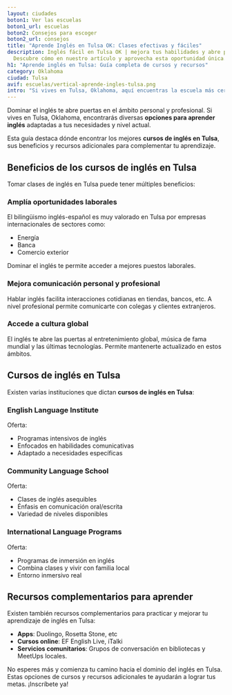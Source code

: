 ```yaml
---
layout: ciudades
boton1: Ver las escuelas
boton1_url: escuelas
boton2: Consejos para escoger
boton2_url: consejos
title: "Aprende Inglés en Tulsa OK: Clases efectivas y fáciles"
description: Inglés fácil en Tulsa OK | mejora tus habilidades y abre puertas.
  Descubre cómo en nuestro artículo y aprovecha esta oportunidad única.
h1: "Aprende inglés en Tulsa: Guía completa de cursos y recursos"
category: Oklahoma
ciudad: Tulsa
avif: escuelas/vertical-aprende-ingles-tulsa.png
intro: "Si vives en Tulsa, Oklahoma, aquí encuentras la escuela más cercana"
---
```

Dominar el inglés te abre puertas en el ámbito personal y profesional. Si vives en Tulsa, Oklahoma, encontrarás diversas **opciones para aprender inglés** adaptadas a tus necesidades y nivel actual.

Esta guía destaca dónde encontrar los mejores **cursos de inglés en Tulsa**, sus beneficios y recursos adicionales para complementar tu aprendizaje.

## Beneficios de los cursos de inglés en Tulsa

Tomar clases de inglés en Tulsa puede tener múltiples beneficios:

### Amplía oportunidades laborales

El bilingüismo inglés-español es muy valorado en Tulsa por empresas internacionales de sectores como:

* Energía
* Banca
* Comercio exterior

Dominar el inglés te permite acceder a mejores puestos laborales.

### Mejora comunicación personal y profesional

Hablar inglés facilita interacciones cotidianas en tiendas, bancos, etc. A nivel profesional permite comunicarte con colegas y clientes extranjeros.

### Accede a cultura global

El inglés te abre las puertas al entretenimiento global, música de fama mundial y las últimas tecnologías. Permite mantenerte actualizado en estos ámbitos.

## Cursos de inglés en Tulsa

Existen varias instituciones que dictan **cursos de inglés en Tulsa**:

### English Language Institute

Oferta:

* Programas intensivos de inglés 
* Enfocados en habilidades comunicativas
* Adaptado a necesidades específicas

### Community Language School

Oferta: 

* Clases de inglés asequibles
* Énfasis en comunicación oral/escrita
* Variedad de niveles disponibles

### International Language Programs

Oferta:

* Programas de inmersión en inglés
* Combina clases y vivir con familia local 
* Entorno inmersivo real

## Recursos complementarios para aprender

Existen también recursos complementarios para practicar y mejorar tu aprendizaje de inglés en Tulsa:

* **Apps**: Duolingo, Rosetta Stone, etc
* **Cursos online**: EF English Live, iTalki 
* **Servicios comunitarios**: Grupos de conversación en bibliotecas y MeetUps locales.

No esperes más y comienza tu camino hacia el dominio del inglés en Tulsa. Estas opciones de cursos y recursos adicionales te ayudarán a lograr tus metas. ¡Inscríbete ya!